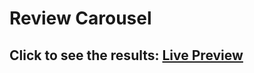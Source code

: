 # Review Carousel
## Click to see the results: [Live Preview](https://devtahaz.github.io/js-review-carousel/)
